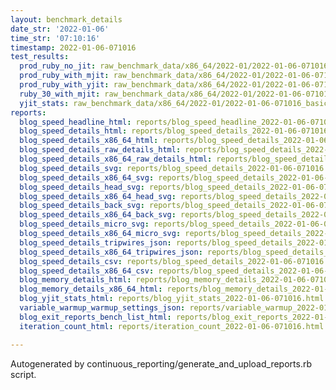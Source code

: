 ```yaml
---
layout: benchmark_details
date_str: '2022-01-06'
time_str: '07:10:16'
timestamp: 2022-01-06-071016
test_results:
  prod_ruby_no_jit: raw_benchmark_data/x86_64/2022-01/2022-01-06-071016_basic_benchmark_prod_ruby_no_jit.json
  prod_ruby_with_mjit: raw_benchmark_data/x86_64/2022-01/2022-01-06-071016_basic_benchmark_prod_ruby_with_mjit.json
  prod_ruby_with_yjit: raw_benchmark_data/x86_64/2022-01/2022-01-06-071016_basic_benchmark_prod_ruby_with_yjit.json
  ruby_30_with_mjit: raw_benchmark_data/x86_64/2022-01/2022-01-06-071016_basic_benchmark_ruby_30_with_mjit.json
  yjit_stats: raw_benchmark_data/x86_64/2022-01/2022-01-06-071016_basic_benchmark_yjit_stats.json
reports:
  blog_speed_headline_html: reports/blog_speed_headline_2022-01-06-071016.html
  blog_speed_details_html: reports/blog_speed_details_2022-01-06-071016.html
  blog_speed_details_x86_64_html: reports/blog_speed_details_2022-01-06-071016.x86_64.html
  blog_speed_details_raw_details_html: reports/blog_speed_details_2022-01-06-071016.raw_details.html
  blog_speed_details_x86_64_raw_details_html: reports/blog_speed_details_2022-01-06-071016.x86_64.raw_details.html
  blog_speed_details_svg: reports/blog_speed_details_2022-01-06-071016.svg
  blog_speed_details_x86_64_svg: reports/blog_speed_details_2022-01-06-071016.x86_64.svg
  blog_speed_details_head_svg: reports/blog_speed_details_2022-01-06-071016.head.svg
  blog_speed_details_x86_64_head_svg: reports/blog_speed_details_2022-01-06-071016.x86_64.head.svg
  blog_speed_details_back_svg: reports/blog_speed_details_2022-01-06-071016.back.svg
  blog_speed_details_x86_64_back_svg: reports/blog_speed_details_2022-01-06-071016.x86_64.back.svg
  blog_speed_details_micro_svg: reports/blog_speed_details_2022-01-06-071016.micro.svg
  blog_speed_details_x86_64_micro_svg: reports/blog_speed_details_2022-01-06-071016.x86_64.micro.svg
  blog_speed_details_tripwires_json: reports/blog_speed_details_2022-01-06-071016.tripwires.json
  blog_speed_details_x86_64_tripwires_json: reports/blog_speed_details_2022-01-06-071016.x86_64.tripwires.json
  blog_speed_details_csv: reports/blog_speed_details_2022-01-06-071016.csv
  blog_speed_details_x86_64_csv: reports/blog_speed_details_2022-01-06-071016.x86_64.csv
  blog_memory_details_html: reports/blog_memory_details_2022-01-06-071016.html
  blog_memory_details_x86_64_html: reports/blog_memory_details_2022-01-06-071016.x86_64.html
  blog_yjit_stats_html: reports/blog_yjit_stats_2022-01-06-071016.html
  variable_warmup_warmup_settings_json: reports/variable_warmup_2022-01-06-071016.warmup_settings.json
  blog_exit_reports_bench_list_html: reports/blog_exit_reports_2022-01-06-071016.bench_list.html
  iteration_count_html: reports/iteration_count_2022-01-06-071016.html

---
```

Autogenerated by continuous_reporting/generate_and_upload_reports.rb script.
